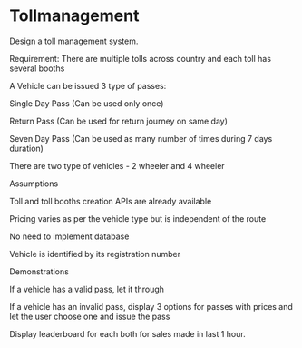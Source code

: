 # Tollmanagement
 Design a toll management system.
 
Requirement:
There are multiple tolls across country and each toll has several booths

A Vehicle can be issued 3 type of passes:

Single Day Pass (Can be used only once)

Return Pass (Can be used for return journey on same day)

Seven Day Pass (Can be used as many number of times during 7 days duration)

There are two type of vehicles - 2 wheeler and 4 wheeler




Assumptions

Toll and toll booths creation APIs are already available

Pricing varies as per the vehicle type but is independent of the route

No need to implement database

Vehicle is identified by its registration number




Demonstrations

If a vehicle has a valid pass, let it through

If a vehicle has an invalid pass, display 3 options for passes with prices and let the user choose one and issue the pass

Display leaderboard for each both for sales made in last 1 hour.

